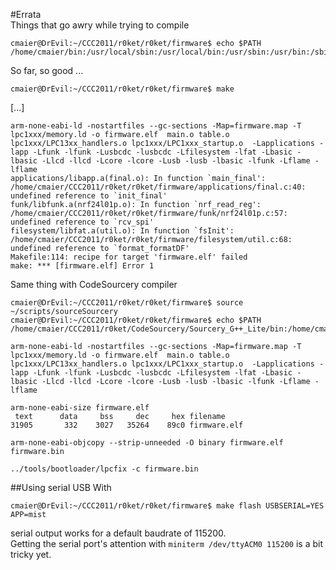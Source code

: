#Errata  
Things that go awry while trying to compile

    cmaier@DrEvil:~/CCC2011/r0ket/r0ket/firmware$ echo $PATH
    /home/cmaier/bin:/usr/local/sbin:/usr/local/bin:/usr/sbin:/usr/bin:/sbin:/bin:/usr/games:/usr/local/games:/snap/bin

So far, so good ...  

    cmaier@DrEvil:~/CCC2011/r0ket/r0ket/firmware$ make

[...]  

    arm-none-eabi-ld -nostartfiles --gc-sections -Map=firmware.map -T lpc1xxx/memory.ld -o firmware.elf  main.o table.o lpc1xxx/LPC13xx_handlers.o lpc1xxx/LPC1xxx_startup.o  -Lapplications -lapp -Lfunk -lfunk -Lusbcdc -lusbcdc -Lfilesystem -lfat -Lbasic -lbasic -Llcd -llcd -Lcore -lcore -Lusb -lusb -lbasic -lfunk -Lflame -lflame
    applications/libapp.a(final.o): In function `main_final':
    /home/cmaier/CCC2011/r0ket/r0ket/firmware/applications/final.c:40: undefined reference to `init_final'
    funk/libfunk.a(nrf24l01p.o): In function `nrf_read_reg':
    /home/cmaier/CCC2011/r0ket/r0ket/firmware/funk/nrf24l01p.c:57: undefined reference to `rcv_spi'
    filesystem/libfat.a(util.o): In function `fsInit':
    /home/cmaier/CCC2011/r0ket/r0ket/firmware/filesystem/util.c:68: undefined reference to `format_formatDF'
    Makefile:114: recipe for target 'firmware.elf' failed
    make: *** [firmware.elf] Error 1

Same thing with CodeSourcery compiler

    cmaier@DrEvil:~/CCC2011/r0ket/r0ket/firmware$ source ~/scripts/sourceSourcery 
    cmaier@DrEvil:~/CCC2011/r0ket/r0ket/firmware$ echo $PATH
    /home/cmaier/CCC2011/r0ket/CodeSourcery/Sourcery_G++_Lite/bin:/home/cmaier/bin:/usr/local/sbin:/usr/local/bin:/usr/sbin:/usr/bin:/sbin:/bin:/usr/games:/usr/local/games:/snap/bin

    arm-none-eabi-ld -nostartfiles --gc-sections -Map=firmware.map -T lpc1xxx/memory.ld -o firmware.elf  main.o table.o lpc1xxx/LPC13xx_handlers.o lpc1xxx/LPC1xxx_startup.o  -Lapplications -lapp -Lfunk -lfunk -Lusbcdc -lusbcdc -Lfilesystem -lfat -Lbasic -lbasic -Llcd -llcd -Lcore -lcore -Lusb -lusb -lbasic -lfunk -Lflame -lflame

    arm-none-eabi-size firmware.elf
     text	   data	    bss	    dec	    hex	filename
    31905	    332	   3027	  35264	   89c0	firmware.elf

    arm-none-eabi-objcopy --strip-unneeded -O binary firmware.elf firmware.bin

    ../tools/bootloader/lpcfix -c firmware.bin

##Using serial USB
With

    cmaier@DrEvil:~/CCC2011/r0ket/r0ket/firmware$ make flash USBSERIAL=YES APP=mist

serial output works for a default baudrate of 115200.  
Getting the serial port's attention with `miniterm /dev/ttyACM0 115200` is a bit tricky yet.



